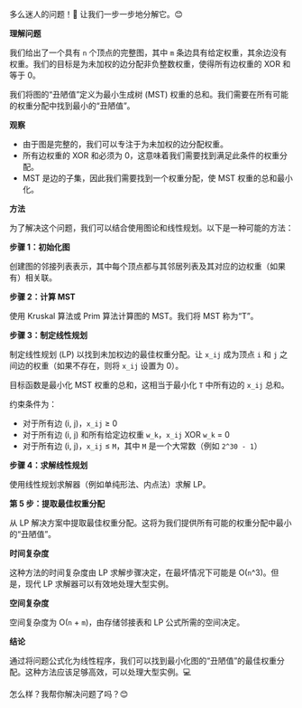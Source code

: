 多么迷人的问题！🤔 让我们一步一步地分解它。😊

**理解问题**

我们给出了一个具有 `n` 个顶点的完整图，其中 `m` 条边具有给定权重，其余边没有权重。我们的目标是为未加权的边分配非负整数权重，使得所有边权重的 XOR 和等于 0。

我们将图的“丑陋值”定义为最小生成树 (MST) 权重的总和。我们需要在所有可能的权重分配中找到最小的“丑陋值”。

**观察**

* 由于图是完整的，我们可以专注于为未加权的边分配权重。
* 所有边权重的 XOR 和必须为 0，这意味着我们需要找到满足此条件的权重分配。
* MST 是边的子集，因此我们需要找到一个权重分配，使 MST 权重的总和最小化。

**方法**

为了解决这个问题，我们可以结合使用图论和线性规划。以下是一种可能的方法：

**步骤 1：初始化图**

创建图的邻接列表表示，其中每个顶点都与其邻居列表及其对应的边权重（如果有）相关联。

**步骤 2：计算 MST**

使用 Kruskal 算法或 Prim 算法计算图的 MST。我们将 MST 称为“T”。

**步骤 3：制定线性规划**

制定线性规划 (LP) 以找到未加权边的最佳权重分配。让 `x_ij` 成为顶点 `i` 和 `j` 之间边的权重（如果不存在，则将 `x_ij` 设置为 0）。

目标函数是最小化 MST 权重的总和，这相当于最小化 `T` 中所有边的 `x_ij` 总和。

约束条件为：

* 对于所有边 (i, j)，`x_ij` ≥ 0
* 对于所有边 (i, j) 和所有给定边权重 `w_k`，`x_ij` XOR `w_k` = 0
* 对于所有边 (i, j)，`x_ij` ≤ `M`，其中 `M` 是一个大常数（例如 `2^30 - 1`）

**步骤 4：求解线性规划**

使用线性规划求解器（例如单纯形法、内点法）求解 LP。

**第 5 步：提取最佳权重分配**

从 LP 解决方案中提取最佳权重分配。这将为我们提供所有可能的权重分配中最小的“丑陋值”。

**时间复杂度**

这种方法的时间复杂度由 LP 求解步骤决定，在最坏情况下可能是 O(`n`^3)。但是，现代 LP 求解器可以有效地处理大型实例。

**空间复杂度**

空间复杂度为 O(`n` + `m`)，由存储邻接表和 LP 公式所需的空间决定。

**结论**

通过将问题公式化为线性程序，我们可以找到最小化图的“丑陋值”的最佳权重分配。这种方法应该足够高效，可以处理大型实例。💻

怎么样？我帮你解决问题了吗？😊